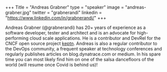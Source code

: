 +++
Title = "Andreas Grabner"
type = "speaker"
image = "andreas-grabner.jpg"
twitter = "grabnerandi"
linkedin = "https://www.linkedin.com/in/grabnerandi/"
+++

Andreas Grabner (@grabnerandi) has 20+ years of experience as a software developer, tester and architect and is an advocate for high-performing cloud scale applications. He is a contributor and DevRel for the CNCF open source project [keptn](www.keptn.sh). Andreas is also a regular contributor to the DevOps community, a frequent speaker at technology conferences and regularly publishes articles on blog.dynatrace.com or medium. In his spare time you can most likely find him on one of the salsa dancefloors of the world (will resume once Covid is behind us)!
